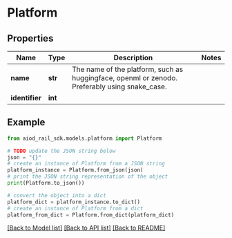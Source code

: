 # Platform


## Properties

Name | Type | Description | Notes
------------ | ------------- | ------------- | -------------
**name** | **str** | The name of the platform, such as huggingface, openml or zenodo. Preferably using snake_case. | 
**identifier** | **int** |  | 

## Example

```python
from aiod_rail_sdk.models.platform import Platform

# TODO update the JSON string below
json = "{}"
# create an instance of Platform from a JSON string
platform_instance = Platform.from_json(json)
# print the JSON string representation of the object
print(Platform.to_json())

# convert the object into a dict
platform_dict = platform_instance.to_dict()
# create an instance of Platform from a dict
platform_from_dict = Platform.from_dict(platform_dict)
```
[[Back to Model list]](../README.md#documentation-for-models) [[Back to API list]](../README.md#documentation-for-api-endpoints) [[Back to README]](../README.md)


